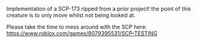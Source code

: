 Implementation of a SCP-173 ripped from a prior project!
the point of this creature is to only move whilst not being looked at.

Please take the time to mess around with the SCP here:
https://www.roblox.com/games/8079395531/SCP-TESTING

